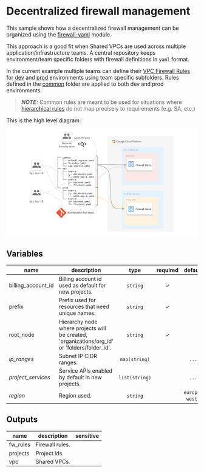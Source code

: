 # Decentralized firewall management

This sample shows how a decentralized firewall management can be organized using the [firewall-yaml](../../modules/net-vpc-firewall-yaml) module.

This approach is a good fit when Shared VPCs are used across multiple application/infrastructure teams. A central repository keeps environment/team specific folders with firewall definitions in `yaml` format. 

In the current example multiple teams can define their [VPC Firewall Rules](https://cloud.google.com/vpc/docs/firewalls) for [dev](./firewall/dev) and [prod](./firewall/prod) environments using team specific subfolders. Rules defined in the [common](./firewall/common) folder are applied to both dev and prod environments.
> **_NOTE:_**  Common rules are meant to be used for situations where [hierarchical rules](https://cloud.google.com/vpc/docs/firewall-policies) do not map precisely to requirements (e.g. SA, etc.) 

This is the high level diagram:

![High-level diagram](diagram.png "High-level diagram")

<!-- BEGIN TFDOC -->
## Variables

| name | description | type | required | default |
|---|---|:---: |:---:|:---:|
| billing_account_id | Billing account id used as default for new projects. | <code title="">string</code> | ✓ |  |
| prefix | Prefix used for resources that need unique names. | <code title="">string</code> | ✓ |  |
| root_node | Hierarchy node where projects will be created, 'organizations/org_id' or 'folders/folder_id'. | <code title="">string</code> | ✓ |  |
| *ip_ranges* | Subnet IP CIDR ranges. | <code title="map&#40;string&#41;">map(string)</code> |  | <code title="&#123;&#10;prod &#61; &#34;10.0.16.0&#47;24&#34;&#10;dev  &#61; &#34;10.0.32.0&#47;24&#34;&#10;&#125;">...</code> |
| *project_services* | Service APIs enabled by default in new projects. | <code title="list&#40;string&#41;">list(string)</code> |  | <code title="&#91;&#10;&#34;container.googleapis.com&#34;,&#10;&#34;dns.googleapis.com&#34;,&#10;&#34;stackdriver.googleapis.com&#34;,&#10;&#93;">...</code> |
| *region* | Region used. | <code title="">string</code> |  | <code title="">europe-west1</code> |

## Outputs

| name | description | sensitive |
|---|---|:---:|
| fw_rules | Firewall rules. |  |
| projects | Project ids. |  |
| vpc | Shared VPCs. |  |
<!-- END TFDOC -->
